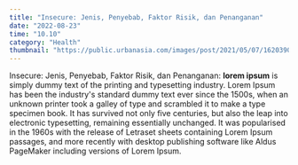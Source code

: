 ```yaml
---
title: "Insecure: Jenis, Penyebab, Faktor Risik, dan Penanganan"
date: "2022-08-23"
time: "10.10"
category: "Health"
thumbnail: "https://public.urbanasia.com/images/post/2021/05/07/1620390429-sosmed-insecure.jpg"
---
```


Insecure: Jenis, Penyebab, Faktor Risik, dan Penanganan: **lorem ipsum** is simply dummy text of the printing and typesetting industry. Lorem Ipsum has been the industry's standard dummy text ever since the 1500s, when an unknown printer took a galley of type and scrambled it to make a type specimen book. It has survived not only five centuries, but also the leap into electronic typesetting, remaining essentially unchanged. It was popularised in the 1960s with the release of Letraset sheets containing Lorem Ipsum passages, and more recently with desktop publishing software like Aldus PageMaker including versions of Lorem Ipsum.
